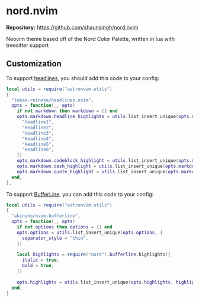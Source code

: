 # nord.nvim

**Repository:** <https://github.com/shaunsingh/nord.nvim>

Neovim theme based off of the Nord Color Palette, written in lua with treesitter support

## Customization

To support [headlines](https://github.com/lukas-reineke/headlines.nvim), you should add this code to your config:

```lua
local utils = require("astronvim.utils")
{
  "lukas-reineke/headlines.nvim",
  opts = function(_, opts)
    if not markdown then markdown = {} end
    opts.markdown.headline_highlights = utils.list_insert_unique(opts.markdown.headline_highlights, {
      "Headline1",
      "Headline2",
      "Headline3",
      "Headline4",
      "Headline5",
      "Headline6",
    })
    opts.markdown.codeblock_highlight = utils.list_insert_unique(opts.markdown.codeblock_highlight, "CodeBlock")
    opts.markdown.dash_highlight = utils.list_insert_unique(opts.markdown.dash_highlight, "Dash")
    opts.markdown.quote_highlight = utils.list_insert_unique(opts.markdown.quote_highlight, "Quote")
  end,
},

```

To support [BufferLine](https://github.com/akinsho/nvim-bufferline.lua), you can add this code to your config:

```lua
local utils = require("astronvim.utils")
{
  "akinsho/nvim-bufferline",
  opts = function(_, opts)
    if not options then options = {} end
    opts.options = utils.list_insert_unique(opts.options, {
      separator_style = "thin",
    })
  
    local highlights = require("nord").bufferline.highlights({
      italic = true,
      bold = true,
    })
  
    opts.highlights = utils.list_insert_unique(opts.highlights, highlights)
  end,
}
```
